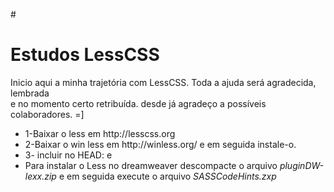 ﻿#<H1>Estudos LessCSS</h1>
<p>Inicio aqui a minha trajetória com LessCSS. Toda a ajuda será agradecida, lembrada<br />e no momento certo retribuída. desde já agradeço a possíveis colaboradores. =]</p>
<ul>
<li>1-Baixar o less em http://lesscss.org</li>
<li>2-Baixar o win less em http://winless.org/ e em seguida instale-o.
<li>3- incluir no HEAD: <em><link href="folhas/less/estilo.less" rel="stylesheet/less" type="text/css"><!--<strong>ATENÇÃO NO rel, se trocar o /less por /css não funciona</strong>--></em> e <em><script src="js/less.js"></script><!--Adicionando suporte ao less--></em></li>
<li>Para instalar o Less no dreamweaver descompacte o arquivo <em>pluginDW-lexx.zip</em> e em seguida execute o arquivo <em>SASSCodeHints.zxp</em></li>
<ul>